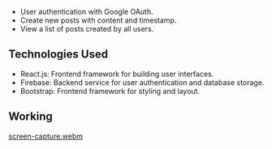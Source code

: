 
- User authentication with Google OAuth.
- Create new posts with content and timestamp.
- View a list of posts created by all users.

## Technologies Used

- React.js: Frontend framework for building user interfaces.
- Firebase: Backend service for user authentication and database storage.
- Bootstrap: Frontend framework for styling and layout.

## Working 

[screen-capture.webm](https://github.com/Soumyadeepchanda/social-media/assets/93461379/d08c4a91-0a43-4221-bb6c-07a1640f2d71)
